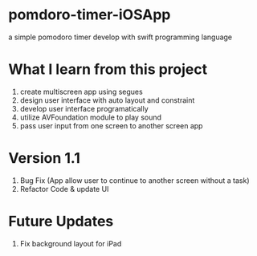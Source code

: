 # pomdoro-timer-iOSApp

a simple pomodoro timer develop with swift programming language

# What I learn from this project

1. create multiscreen app using segues
2. design user interface with auto layout and constraint
3. develop user interface programatically
4. utilize AVFoundation module to play sound
5. pass user input from one screen to another screen app


# Version 1.1
1. Bug Fix (App allow user to continue to another screen without a task)
2. Refactor Code & update UI


# Future Updates

1. Fix background layout for iPad
